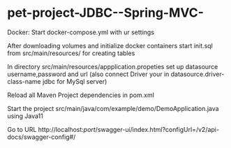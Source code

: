 # pet-project-JDBC--Spring-MVC-

Docker:
Start docker-compose.yml with ur settings

After downloading volumes and initialize docker containers start init.sql from src/main/resources/ for creating tables

In directory src/main/resources/appplication.propeties set up 
datasource username,password and url (also connect Driver your in  datasource.driver-class-name jdbc for MySql server) 

Reload all Maven Project dependencies in pom.xml

Start the project src/main/java/com/example/demo/DemoApplication.java using Java11

Go to URL
http://localhost:*port*/swagger-ui/index.html?configUrl=/v2/api-docs/swagger-config#/
